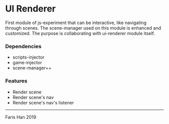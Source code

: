 # UI Renderer

First module of js-experiment that can be interactive, like navigating through scenes. The scene-manager used on this module is enhanced and customized. The purpose is collaborating with ui-renderer module itself.

### Dependencies
- scripts-injector
- game-injector
- scene-manager++

### Features
- Render scene
- Render scene's nav
- Render scene's nav's listener

---

Faris Han 2019